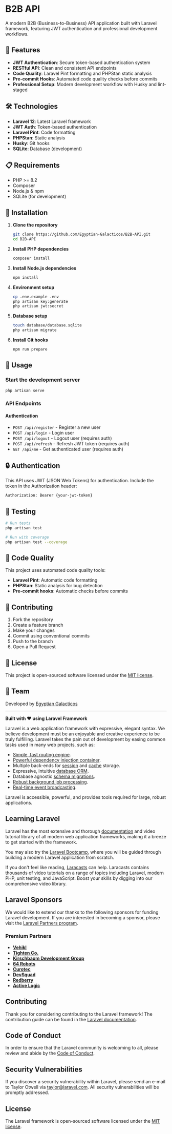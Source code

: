# B2B API

A modern B2B (Business-to-Business) API application built with Laravel framework, featuring JWT authentication and professional development workflows.

## 🚀 Features

- **JWT Authentication**: Secure token-based authentication system
- **RESTful API**: Clean and consistent API endpoints
- **Code Quality**: Laravel Pint formatting and PHPStan static analysis
- **Pre-commit Hooks**: Automated code quality checks before commits
- **Professional Setup**: Modern development workflow with Husky and lint-staged

## 🛠️ Technologies

- **Laravel 12**: Latest Laravel framework
- **JWT Auth**: Token-based authentication
- **Laravel Pint**: Code formatting
- **PHPStan**: Static analysis
- **Husky**: Git hooks
- **SQLite**: Database (development)

## 📋 Requirements

- PHP >= 8.2
- Composer
- Node.js & npm
- SQLite (for development)

## 🔧 Installation

1. **Clone the repository**
   ```bash
   git clone https://github.com/Egyptian-Galacticos/B2B-API.git
   cd B2B-API
   ```

2. **Install PHP dependencies**
   ```bash
   composer install
   ```

3. **Install Node.js dependencies**
   ```bash
   npm install
   ```

4. **Environment setup**
   ```bash
   cp .env.example .env
   php artisan key:generate
   php artisan jwt:secret
   ```

5. **Database setup**
   ```bash
   touch database/database.sqlite
   php artisan migrate
   ```

6. **Install Git hooks**
   ```bash
   npm run prepare
   ```

## 🚀 Usage

### Start the development server
```bash
php artisan serve
```

### API Endpoints

#### Authentication
- `POST /api/register` - Register a new user
- `POST /api/login` - Login user
- `POST /api/logout` - Logout user (requires auth)
- `POST /api/refresh` - Refresh JWT token (requires auth)
- `GET /api/me` - Get authenticated user (requires auth)

## 🔒 Authentication

This API uses JWT (JSON Web Tokens) for authentication. Include the token in the Authorization header:

```bash
Authorization: Bearer {your-jwt-token}
```

## 🧪 Testing

```bash
# Run tests
php artisan test

# Run with coverage
php artisan test --coverage
```

## 📝 Code Quality

This project uses automated code quality tools:

- **Laravel Pint**: Automatic code formatting
- **PHPStan**: Static analysis for bug detection
- **Pre-commit hooks**: Automatic checks before commits

## 🤝 Contributing

1. Fork the repository
2. Create a feature branch
3. Make your changes
4. Commit using conventional commits
5. Push to the branch
6. Open a Pull Request

## 📄 License

This project is open-sourced software licensed under the [MIT license](https://opensource.org/licenses/MIT).

## 👥 Team

Developed by [Egyptian Galacticos](https://github.com/Egyptian-Galacticos)

---

**Built with ❤️ using Laravel Framework**

Laravel is a web application framework with expressive, elegant syntax. We believe development must be an enjoyable and creative experience to be truly fulfilling. Laravel takes the pain out of development by easing common tasks used in many web projects, such as:

- [Simple, fast routing engine](https://laravel.com/docs/routing).
- [Powerful dependency injection container](https://laravel.com/docs/container).
- Multiple back-ends for [session](https://laravel.com/docs/session) and [cache](https://laravel.com/docs/cache) storage.
- Expressive, intuitive [database ORM](https://laravel.com/docs/eloquent).
- Database agnostic [schema migrations](https://laravel.com/docs/migrations).
- [Robust background job processing](https://laravel.com/docs/queues).
- [Real-time event broadcasting](https://laravel.com/docs/broadcasting).

Laravel is accessible, powerful, and provides tools required for large, robust applications.

## Learning Laravel

Laravel has the most extensive and thorough [documentation](https://laravel.com/docs) and video tutorial library of all modern web application frameworks, making it a breeze to get started with the framework.

You may also try the [Laravel Bootcamp](https://bootcamp.laravel.com), where you will be guided through building a modern Laravel application from scratch.

If you don't feel like reading, [Laracasts](https://laracasts.com) can help. Laracasts contains thousands of video tutorials on a range of topics including Laravel, modern PHP, unit testing, and JavaScript. Boost your skills by digging into our comprehensive video library.

## Laravel Sponsors

We would like to extend our thanks to the following sponsors for funding Laravel development. If you are interested in becoming a sponsor, please visit the [Laravel Partners program](https://partners.laravel.com).

### Premium Partners

- **[Vehikl](https://vehikl.com)**
- **[Tighten Co.](https://tighten.co)**
- **[Kirschbaum Development Group](https://kirschbaumdevelopment.com)**
- **[64 Robots](https://64robots.com)**
- **[Curotec](https://www.curotec.com/services/technologies/laravel)**
- **[DevSquad](https://devsquad.com/hire-laravel-developers)**
- **[Redberry](https://redberry.international/laravel-development)**
- **[Active Logic](https://activelogic.com)**

## Contributing

Thank you for considering contributing to the Laravel framework! The contribution guide can be found in the [Laravel documentation](https://laravel.com/docs/contributions).

## Code of Conduct

In order to ensure that the Laravel community is welcoming to all, please review and abide by the [Code of Conduct](https://laravel.com/docs/contributions#code-of-conduct).

## Security Vulnerabilities

If you discover a security vulnerability within Laravel, please send an e-mail to Taylor Otwell via [taylor@laravel.com](mailto:taylor@laravel.com). All security vulnerabilities will be promptly addressed.

## License

The Laravel framework is open-sourced software licensed under the [MIT license](https://opensource.org/licenses/MIT).
